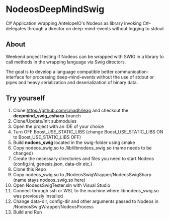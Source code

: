 # NodeosDeepMindSwig

C# Application wrapping AntelopeIO's Nodeos as library invoking C#-delegates through a director on deep-mind-events without logging to stdout

## About
Weekend project testing if Nodeos can be wrapped with SWIG in a library to call methods in the wrapping language via Swig directors. 

The goal is to develop a language compatible better communication-interface for processing deep-mind-events without the use of stdout or pipes and heavy serialization and deserialization of binary data.

## Try yourself

1. Clone https://github.com/cmadh/leap and checkout the **deepmind_swig_csharp**-branch
2. Clone/Update/Init submodules
3. Open the project with an IDE of your choice
4. Turn OFF Boost_USE_STATIC_LIBS (change Boost_USE_STATIC_LIBS ON to Boost_USE_STATIC_LIBS OFF)
5. Build **nodoes_swig** located in the swig-folder using cmake
6. Copy nodeos_swig.so to /lib/libnodeos_swig.so (name needs to be changed)
7. Create the necessary directories and files you need to start Nodeos (config.ini, genesis.json, data-dir etc,)
8. Clone this Repo
9. Copy nodeos_swig.so to /NodeosSwigWrapper/NodeosSwigSharp (name stays nodeos_swig.so here)
10. Open NodeosSwigTester.sln with Visual Studio
11. Connect through ssh or WSL to the machine where libnodeos_swig.so was previously installed
12. Change data-dir, config-dir and other arguments passed to Nodeos in /NodeosSwigWrapper/NodeosProcess
13. Build and Run
  